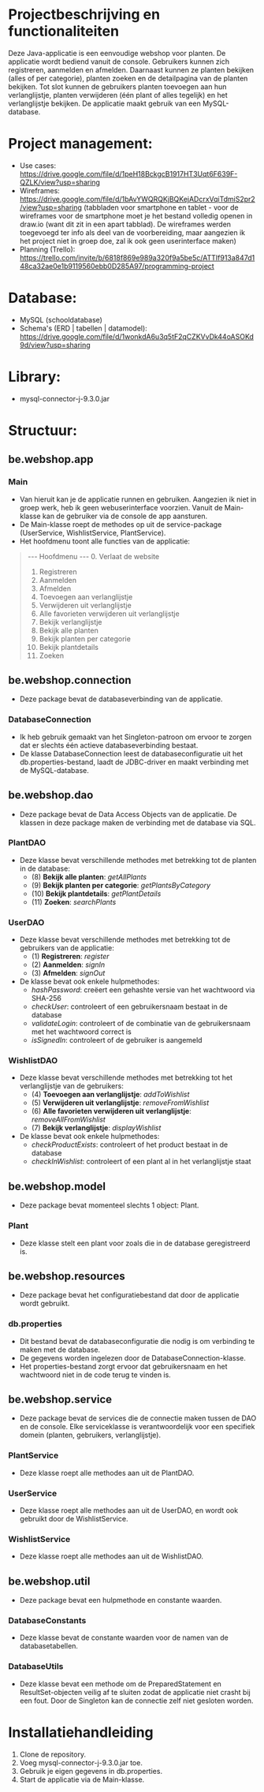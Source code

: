 # Projectbeschrijving en functionaliteiten
Deze Java-applicatie is een eenvoudige webshop voor planten. De applicatie wordt bediend vanuit de console. Gebruikers kunnen zich registreren, aanmelden en afmelden. Daarnaast kunnen ze planten bekijken (alles of per categorie), planten zoeken en de detailpagina van de planten bekijken. Tot slot kunnen de gebruikers planten toevoegen aan hun verlanglijstje, planten verwijderen (één plant of alles tegelijk) en het verlanglijstje bekijken. De applicatie maakt gebruik van een MySQL-database.

# Project management:
- Use cases: https://drive.google.com/file/d/1peH18BckgcB1917HT3Uqt6F639F-QZLK/view?usp=sharing
- Wireframes: https://drive.google.com/file/d/1bAvYWQRQKjBQKejADcrxVqiTdmiS2pr2/view?usp=sharing (tabbladen voor smartphone en tablet - voor de wireframes voor de smartphone moet je het bestand volledig openen in draw.io (want dit zit in een apart tabblad). De wireframes werden toegevoegd ter info als deel van de voorbereiding, maar aangezien ik het project niet in groep doe, zal ik ook geen userinterface maken)
- Planning (Trello): https://trello.com/invite/b/6818f869e989a320f9a5be5c/ATTIf913a847d148ca32ae0e1b9119560ebb0D285A97/programming-project

# Database:
- MySQL (schooldatabase)
- Schema's (ERD | tabellen | datamodel): https://drive.google.com/file/d/1wonkdA6u3q5tF2qCZKVvDk44oASOKd9d/view?usp=sharing

# Library:
- mysql-connector-j-9.3.0.jar

# Structuur:
## be.webshop.app
### Main
- Van hieruit kan je de applicatie runnen en gebruiken. Aangezien ik niet in groep werk, heb ik geen webuserinterface voorzien. Vanuit de Main-klasse kan de gebruiker via de console de app aansturen. 
- De Main-klasse roept de methodes op uit de service-package (UserService, WishlistService, PlantService).
- Het hoofdmenu toont alle functies van de applicatie:
>--- Hoofdmenu ---
>0. Verlaat de website
>1. Registreren
>2. Aanmelden
>3. Afmelden
>4. Toevoegen aan verlanglijstje
>5. Verwijderen uit verlanglijstje
>6. Alle favorieten verwijderen uit verlanglijstje
>7. Bekijk verlanglijstje
>8. Bekijk alle planten
>9. Bekijk planten per categorie
>10. Bekijk plantdetails
>11. Zoeken

## be.webshop.connection
- Deze package bevat de databaseverbinding van de applicatie.
### DatabaseConnection
- Ik heb gebruik gemaakt van het Singleton-patroon om ervoor te zorgen dat er slechts één actieve databaseverbinding bestaat.
- De klasse DatabaseConnection leest de databaseconfiguratie uit het db.properties-bestand, laadt de JDBC-driver en maakt verbinding met de MySQL-database.

## be.webshop.dao
- Deze package bevat de Data Access Objects van de applicatie. De klassen in deze package maken de verbinding met de database via SQL.
### PlantDAO
- Deze klasse bevat verschillende methodes met betrekking tot de planten in de database:
  - (8) **Bekijk alle planten**: *getAllPlants*
  - (9) **Bekijk planten per categorie**: *getPlantsByCategory*
  - (10) **Bekijk plantdetails**: *getPlantDetails*
  - (11) **Zoeken**: *searchPlants*
### UserDAO
- Deze klasse bevat verschillende methodes met betrekking tot de gebruikers van de applicatie:
  - (1) **Registreren**: *register*
  - (2) **Aanmelden**: *signIn*
  - (3) **Afmelden**: *signOut*
- De klasse bevat ook enkele hulpmethodes:
  - *hashPassword*: creëert een gehashte versie van het wachtwoord via SHA-256
  - *checkUser*: controleert of een gebruikersnaam bestaat in de database
  - *validateLogin*: controleert of de combinatie van de gebruikersnaam met het wachtwoord correct is
  - *isSignedIn*: controleert of de gebruiker is aangemeld
### WishlistDAO
- Deze klasse bevat verschillende methodes met betrekking tot het verlanglijstje van de gebruikers:
  - (4) **Toevoegen aan verlanglijstje**: *addToWishlist*
  - (5) **Verwijderen uit verlanglijstje**: *removeFromWishlist*
  - (6) **Alle favorieten verwijderen uit verlanglijstje**: *removeAllFromWishlist*
  - (7) **Bekijk verlanglijstje**: *displayWishlist*
- De klasse bevat ook enkele hulpmethodes:
  - *checkProductExists*: controleert of het product bestaat in de database
  - *checkInWishlist*: controleert of een plant al in het verlanglijstje staat

## be.webshop.model
- Deze package bevat momenteel slechts 1 object: Plant.
### Plant
- Deze klasse stelt een plant voor zoals die in de database geregistreerd is.

## be.webshop.resources
- Deze package bevat het configuratiebestand dat door de applicatie wordt gebruikt.
### db.properties
- Dit bestand bevat de databaseconfiguratie die nodig is om verbinding te maken met de database.
- De gegevens worden ingelezen door de DatabaseConnection-klasse.
- Het properties-bestand zorgt ervoor dat gebruikersnaam en het wachtwoord niet in de code terug te vinden is.

## be.webshop.service
- Deze package bevat de services die de connectie maken tussen de DAO en de console. Elke serviceklasse is verantwoordelijk voor een specifiek domein (planten, gebruikers, verlanglijstje).
### PlantService
- Deze klasse roept alle methodes aan uit de PlantDAO.
### UserService
- Deze klasse roept alle methodes aan uit de UserDAO, en wordt ook gebruikt door de WishlistService.
### WishlistService
- Deze klasse roept alle methodes aan uit de WishlistDAO.

## be.webshop.util
- Deze package bevat een hulpmethode en constante waarden.
### DatabaseConstants
- Deze klasse bevat de constante waarden voor de namen van de databasetabellen.
### DatabaseUtils
- Deze klasse bevat een methode om de PreparedStatement en ResultSet-objecten veilig af te sluiten zodat de applicatie niet crasht bij een fout. Door de Singleton kan de connectie zelf niet gesloten worden.

# Installatiehandleiding

1. Clone de repository.
2. Voeg mysql-connector-j-9.3.0.jar toe.
3. Gebruik je eigen gegevens in db.properties.
4. Start de applicatie via de Main-klasse.

